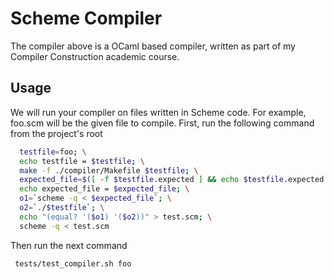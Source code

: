# Scheme Compiler

The compiler above is a OCaml based compiler, written as part of my Compiler Construction academic course.


## Usage

We will run your compiler on files written in Scheme code. For example, foo.scm will be the given file to compile.
First, run the following command from the project's root

```bash
  testfile=foo; \
  echo testfile = $testfile; \
  make -f ./compiler/Makefile $testfile; \
  expected_file=$([ -f $testfile.expected ] && echo $testfile.expected || echo $testfile.scm); \
  echo expected_file = $expected_file; \
  o1=`scheme -q < $expected_file`; \
  o2=`./$testfile`; \
  echo "(equal? '($o1) '($o2))" > test.scm; \
  scheme -q < test.scm
```
Then run the next command

```bash
 tests/test_compiler.sh foo
```
